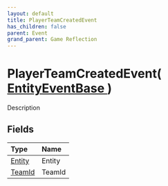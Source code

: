 ```yaml
---
layout: default
title: PlayerTeamCreatedEvent
has_children: false
parent: Event
grand_parent: Game Reflection
---
```

# PlayerTeamCreatedEvent( [ EntityEventBase ](/riftbreaker-wiki/docs/game-reflection/events/entity_event_base/) )
Description 

## Fields

| Type | Name |
|:----------|:--------------|
| [Entity](/riftbreaker-wiki/docs/game-reflection/classes/entity/) | Entity |
| [TeamId](/riftbreaker-wiki/docs/game-reflection/classes/team_id/) | TeamId |

